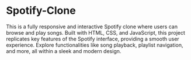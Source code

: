 # Spotify-Clone
This is a fully responsive and interactive Spotify clone where users can browse and play songs. Built with HTML, CSS, and JavaScript, this project replicates key features of the Spotify interface, providing a smooth  user experience. Explore functionalities like song playback, playlist navigation, and more, all within a sleek and modern design.
